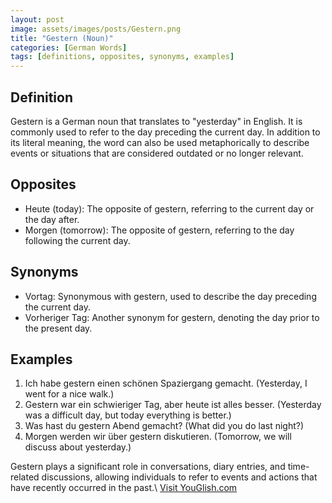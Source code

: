 ```yaml
---
layout: post
image: assets/images/posts/Gestern.png
title: "Gestern (Noun)"
categories: [German Words]
tags: [definitions, opposites, synonyms, examples]
---
```


## Definition

Gestern is a German noun that translates to "yesterday" in English. It is commonly used to refer to the day preceding the current day. In addition to its literal meaning, the word can also be used metaphorically to describe events or situations that are considered outdated or no longer relevant.

## Opposites

- Heute (today): The opposite of gestern, referring to the current day or the day after.
- Morgen (tomorrow): The opposite of gestern, referring to the day following the current day.

## Synonyms

- Vortag: Synonymous with gestern, used to describe the day preceding the current day.
- Vorheriger Tag: Another synonym for gestern, denoting the day prior to the present day.

## Examples

1. Ich habe gestern einen schönen Spaziergang gemacht. (Yesterday, I went for a nice walk.)
2. Gestern war ein schwieriger Tag, aber heute ist alles besser. (Yesterday was a difficult day, but today everything is better.)
3. Was hast du gestern Abend gemacht? (What did you do last night?)
4. Morgen werden wir über gestern diskutieren. (Tomorrow, we will discuss about yesterday.)

Gestern plays a significant role in conversations, diary entries, and time-related discussions, allowing individuals to refer to events and actions that have recently occurred in the past.\ <a id="yg-widget-0" class="youglish-widget" data-query="Gestern" data-lang="german" data-components="8412" data-auto-start="0" data-bkg-color="theme_light" data-title="How%20to%20pronounce%20Gestern%20in%20German"  rel="nofollow" href="https://youglish.com">Visit YouGlish.com</a><script async src="https://youglish.com/public/emb/widget.js" charset="utf-8"></script>